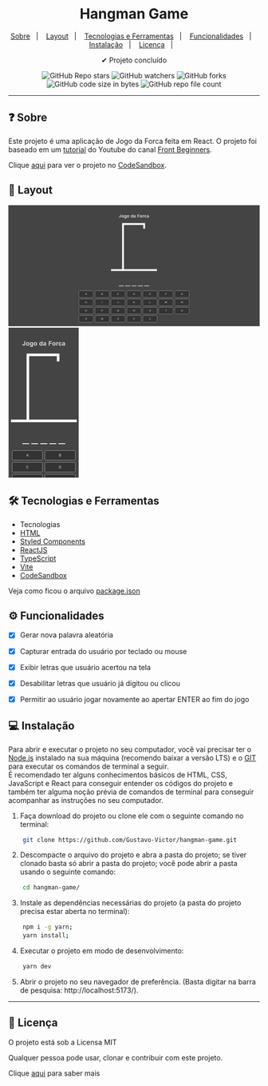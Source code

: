 <h1 align='center'>Hangman Game</h1>

<p align="center">
  <a href="#-sobre">Sobre</a>&nbsp;&nbsp;&nbsp;|&nbsp;&nbsp;&nbsp;
  <a href="#-layout">Layout</a>&nbsp;&nbsp;&nbsp;|&nbsp;&nbsp;&nbsp;
  <a href="#-tecnologias-e-ferramentas">Tecnologias e Ferramentas</a>&nbsp;&nbsp;&nbsp;|&nbsp;&nbsp;&nbsp;
  <a href="#-funcionalidades">Funcionalidades</a>&nbsp;&nbsp;&nbsp;|&nbsp;&nbsp;&nbsp;
  <a href="#-instalação">Instalação</a>&nbsp;&nbsp;&nbsp;|&nbsp;&nbsp;&nbsp;
  <a href="#-licença">Licença</a>&nbsp;&nbsp;&nbsp;|&nbsp;&nbsp;&nbsp;
</p>

<p align="center">
    ✔ Projeto concluído
</p>

<p align="center">
    <img alt="GitHub Repo stars" src="https://img.shields.io/github/stars/Gustavo-Victor/hangman-game?style=flat">
    <img alt="GitHub watchers" src="https://img.shields.io/github/watchers/Gustavo-Victor/hangman-game?style=flat">
    <img alt="GitHub forks" src="https://img.shields.io/github/forks/Gustavo-Victor/hangman-game?style=flat">
    <img alt="GitHub code size in bytes" src="https://img.shields.io/github/languages/code-size/Gustavo-Victor/hangman-game">
    <img alt="GitHub repo file count" src="https://img.shields.io/github/directory-file-count/Gustavo-Victor/hangman-game">
</p>

<hr/>


## ❓ Sobre

Este projeto é uma aplicação de Jogo da Forca feita em React. O projeto foi baseado em um [tutorial](https://www.youtube.com/watch?v=ewppbL5Iz54&list=PLuElAIt7y8x11v_t6GtujQlDXU3WjxtWp&index=21) do Youtube do canal [Front Beginners](https://www.youtube.com/@FrontBeginners). 

Clique [aqui](https://3x34vs-5173.csb.app/) para ver o projeto no [CodeSandbox](https://codesandbox.io/). 


## 🎨 Layout

<img src="./src/assets/images/desktop2.png" alt="Desktop" title="Desktop" /> <img src="./src/assets/images/mobile2.png" alt="Mobile" title="Mobile" />


## 🛠 Tecnologias e Ferramentas

- Tecnologias
- [HTML](https://developer.mozilla.org/pt-BR/docs/Web/HTML)
- [Styled Components](https://styled-components.com/)  
- [ReactJS](https://pt-br.reactjs.org/)
- [TypeScript](https://www.typescriptlang.org/)
- [Vite](https://vitejs.dev/)
- [CodeSandbox](https://codesandbox.io)

Veja como ficou o arquivo [package.json](./package.json) 


## ⚙ Funcionalidades 

- [x] Gerar nova palavra aleatória 
- [x] Capturar entrada do usuário por teclado ou mouse
- [x] Exibir letras que usuário acertou na tela
- [x] Desabilitar letras que usuário já digitou ou clicou
- [x] Permitir ao usuário jogar novamente ao apertar ENTER ao fim do jogo


## 💻 Instalação 

Para abrir e executar o projeto no seu computador, você vai precisar ter o [Node.js](https://nodejs.org/en) instalado na sua máquina (recomendo baixar a versão LTS) e o [GIT](https://git-scm.com/) para executar os comandos de terminal a seguir.  
É recomendado ter alguns conhecimentos básicos de HTML, CSS, JavaScript e React para conseguir entender os códigos do projeto e também ter alguma noção prévia de comandos de terminal para conseguir acompanhar as instruções no seu computador. 


1. Faça download do projeto ou clone ele com o seguinte comando no terminal: 

```bash 
    git clone https://github.com/Gustavo-Victor/hangman-game.git
```
 
2. Descompacte o arquivo do projeto e abra a pasta do projeto; se tiver clonado basta só abrir a pasta do projeto; você pode abrir a pasta usando o seguinte comando: 

```bash 
    cd hangman-game/ 
```

3. Instale as dependências necessárias do projeto (a pasta do projeto precisa estar aberta no terminal): 

```bash 
    npm i -g yarn;
    yarn install;
```

4. Executar o projeto em modo de desenvolvimento: 

```bash 
    yarn dev 
```

5. Abrir o projeto no seu navegador de preferência. (Basta digitar na barra de pesquisa: http://localhost:5173/). 


<hr/>

## 📝 Licença 

O projeto está sob a Licensa MIT 

Qualquer pessoa pode usar, clonar e contribuir com este projeto. 

Clique [aqui](./LICENSE.md) para saber mais  

